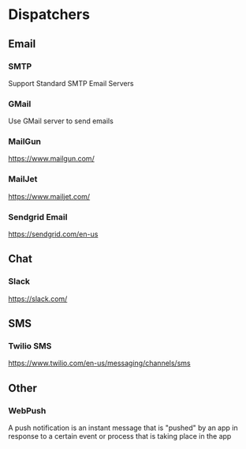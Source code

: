 # Dispatchers

## Email 
### SMTP

Support Standard SMTP Email Servers

### GMail

Use GMail server to send emails

### MailGun

<https://www.mailgun.com/>

### MailJet

<https://www.mailjet.com/>

### Sendgrid Email

<https://sendgrid.com/en-us>

## Chat

### Slack

<https://slack.com/>

## SMS

### Twilio SMS

<https://www.twilio.com/en-us/messaging/channels/sms>

## Other

### WebPush

A push notification is an instant message that is "pushed" by an app in response to a certain event or process that is taking place in the app 
